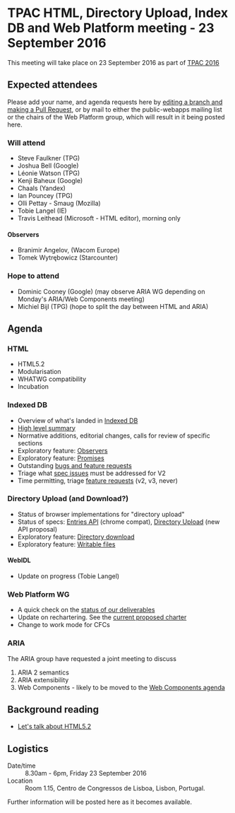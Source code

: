 # TPAC HTML, Directory Upload, Index DB and Web Platform meeting - 23 September 2016

This meeting will take place on 23 September 2016 as part of [TPAC 2016](https://www.w3.org/2016/09/TPAC/)

## Expected attendees

Please add your name, and agenda requests here by [editing a branch and making a Pull Request](https://github.com/w3c/WebPlatformWG/edit/gh-pages/meetings/16-09-23TPAC-4.md), or by mail to either the public-webapps mailing list or the chairs of the Web Platform group, which will result in it being posted here.

### Will attend

* Steve Faulkner (TPG)
* Joshua Bell (Google)
* Léonie Watson (TPG)
* Kenji Baheux (Google)
* Chaals (Yandex)
* Ian Pouncey (TPG)
* Olli Pettay - Smaug (Mozilla)
* Tobie Langel (IE)
* Travis Leithead (Microsoft - HTML editor), morning only

#### Observers
* Branimir Angelov,  (Wacom Europe)
* Tomek Wytrębowicz (Starcounter)

### Hope to attend

* Dominic Cooney (Google) (may observe ARIA WG depending on Monday's ARIA/Web Components meeting)
* Michiel Bijl (TPG) (hope to split the day between HTML and ARIA)

## Agenda
### HTML

* HTML5.2
 * Modularisation
 * WHATWG compatibility
 * Incubation

### Indexed DB

* Overview of what's landed in [Indexed DB](https://w3c.github.io/IndexedDB/#revision-history)
 *      
    [High level summary](https://w3c.github.io/IndexedDB/#revision-history)
 * Normative additions, editorial changes, calls for review of specific sections
* Exploratory feature: [Observers](https://github.com/wicg/indexed-db-observers)
* Exploratory feature: [Promises](https://github.com/inexorabletash/indexeddb-promises)
* Outstanding [bugs and feature requests](https://github.com/w3c/IndexedDB/issues)
 * Triage what [spec issues](https://github.com/w3c/IndexedDB/issues?q=is%3Aissue+is%3Aopen+label%3A%22spec+issue%22) must be addressed for V2
 * Time permitting, triage [feature requests](https://github.com/w3c/IndexedDB/issues?q=is%3Aissue+is%3Aopen+label%3A%22feature+request%22) (v2, v3, never)

### Directory Upload (and Download?)

* Status of browser implementations for "directory upload"
* Status of specs: [Entries API](https://wicg.github.io/entries-api/) (chrome compat), [Directory Upload](https://wicg.github.io/directory-upload/proposal.html) (new API proposal)
* Exploratory feature: [Directory download](https://github.com/drufball/directory-download) 
* Exploratory feature: [Writable files](https://github.com/wicg/writable-files)

#### WebIDL

* Update on progress (Tobie Langel)

### Web Platform WG

* A quick check on the [status of our deliverables](https://www.w3.org/WebPlatform/WG/PubStatus)
* Update on rechartering. See the [current proposed charter](http://w3c.github.io/charter-html/group-charter.html)
* Change to work mode for CFCs

### ARIA

The ARIA group have requested a joint meeting to discuss
1. ARIA 2 semantics
2. ARIA extensibility
3. Web Components - likely to be moved to the [Web Components agenda](https://github.com/w3c/WebPlatformWG/blob/gh-pages/meetings/16-09-19TPAC-1.md)



## Background reading

* [Let's talk about HTML5.2](https://github.com/w3c/WebPlatformWG/blob/gh-pages/posts/lets-talk-about-html52.md)

## Logistics

<dl>
  <dt>Date/time</dt>
  <dd>8.30am - 6pm, Friday 23 September 2016</dd>
  <dt>Location</dt>
  <dd>Room 1.15, Centro de Congressos de Lisboa, Lisbon, Portugal.</dd>
</dl>

Further information will be posted here as it becomes available.
